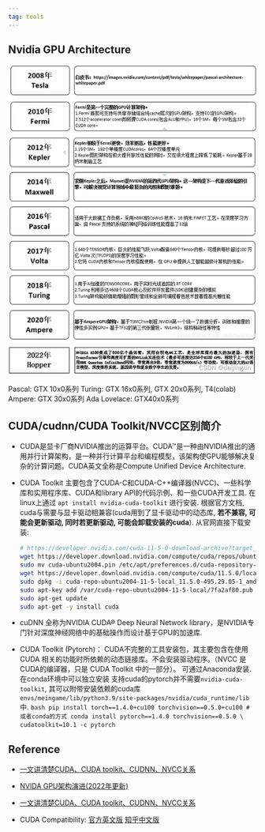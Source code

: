 ```yaml
---
tag: tools
---
```

## Nvidia GPU Architecture

![](rc/nvidia-gpu-architecture.png)

Pascal: GTX 10x0系列
Turing: GTX 16x0系列, GTX 20x0系列, T4(colab)
Ampere: GTX 30x0系列
Ada Lovelace: GTX40x0系列


## CUDA/cudnn/CUDA Toolkit/NVCC区别简介

* CUDA是显卡厂商NVIDIA推出的运算平台。CUDA™是一种由NVIDIA推出的通用并行计算架构，是一种并行计算平台和编程模型，该架构使GPU能够解决复杂的计算问题。CUDA英文全称是Compute Unified Device Architecture.

* CUDA Toolkit 主要包含了CUDA-C和CUDA-C++编译器(NVCC)、一些科学库和实用程序库、CUDA和library API的代码示例、和一些CUDA开发工具. 
	在linux上通过 `apt install nvidia-cuda-toolkit` 进行安装.
	根据官方文档, cuda与需要与显卡驱动相兼容(cuda用到了显卡驱动中的动态库, __若不兼容, 可能会更新驱动, 同时若更新驱动, 可能会卸载安装的cuda__). 
	从官网直接下载安装:
	```bash
	# https://developer.nvidia.com/cuda-11-5-0-download-archive?target_os=Linux&target_arch=x86_64&Distribution=Ubuntu&target_version=20.04&target_type=deb_local
	wget https://developer.download.nvidia.com/compute/cuda/repos/ubuntu2004/x86_64/cuda-ubuntu2004.pin
	sudo mv cuda-ubuntu2004.pin /etc/apt/preferences.d/cuda-repository-pin-600
	wget https://developer.download.nvidia.com/compute/cuda/11.5.0/local_installers/cuda-repo-ubuntu2004-11-5-local_11.5.0-495.29.05-1_amd64.deb
	sudo dpkg -i cuda-repo-ubuntu2004-11-5-local_11.5.0-495.29.05-1_amd64.deb
	sudo apt-key add /var/cuda-repo-ubuntu2004-11-5-local/7fa2af80.pub
	sudo apt-get update
	sudo apt-get -y install cuda
	```
* cuDNN 全称为NVIDIA CUDA® Deep Neural Network library，是NVIDIA专门针对深度神经网络中的基础操作而设计基于GPU的加速库.

*  CUDA Toolkit (Pytorch)： CUDA不完整的工具安装包，其主要包含在使用 CUDA 相关的功能时所依赖的动态链接库。不会安装驱动程序。（NVCC 是CUDA的编译器，只是 CUDA Toolkit 中的一部分）。 可通过Anaconda安装.
	在conda环境中可以独立安装 支持cuda的pytorch并不需要`nvidia-cuda-toolkit`, 其可以附带安装依赖的cuda库`envs/meingame/lib/python3.9/site-packages/nvidia/cuda_runtime/lib`中.
		```bash
		pip install torch==1.4.0+cu100 torchvision==0.5.0+cu100
		# 或者conda的方式
		conda install pytorch==1.4.0 torchvision==0.5.0 \
		cudatoolkit=10.1 -c pytorch
		```

## Reference
* [一文讲清楚CUDA、CUDA toolkit、CUDNN、NVCC关系](https://blog.csdn.net/qq_41094058/article/details/116207333)

* [NVIDA GPU架构演进(2022年更新)](https://blog.csdn.net/daijingxin/article/details/115042353)

* [一文讲清楚CUDA、CUDA toolkit、CUDNN、NVCC关系](https://blog.csdn.net/qq_41094058/article/details/116207333)

* CUDA Compatibility: 
	[官方英文版](https://docs.nvidia.com/deploy/cuda-compatibility/index.html)
	[知乎中文版](https://zhuanlan.zhihu.com/p/459431437)